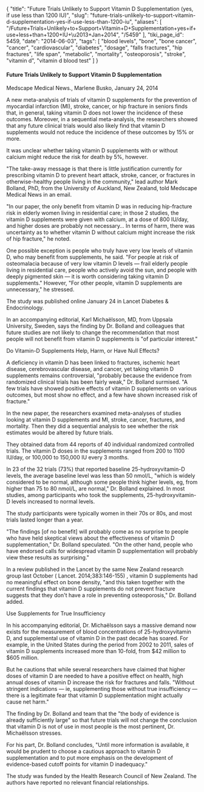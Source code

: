 {
    "title": "Future Trials Unlikely to Support Vitamin D Supplementation (yes, if use less than 1200 IU)",
    "slug": "future-trials-unlikely-to-support-vitamin-d-supplementation-yes-if-use-less-than-1200-iu",
    "aliases": [
        "/Future+Trials+Unlikely+to+Support+Vitamin+D+Supplementation+yes+if+use+less+than+1200+IU+\u2013+Jan+2014",
        "/5459"
    ],
    "tiki_page_id": 5459,
    "date": "2014-06-03",
    "tags": [
        "blood levels",
        "bone",
        "bone cancer",
        "cancer",
        "cardiovascular",
        "diabetes",
        "dosage",
        "falls fractures",
        "hip fractures",
        "life span",
        "metabolic",
        "mortality",
        "osteoporosis",
        "stroke",
        "vitamin d",
        "vitamin d blood test"
    ]
}


#### Future Trials Unlikely to Support Vitamin D Supplementation

Medscape Medical News., Marlene Busko, January 24, 2014

A new meta-analysis of trials of vitamin D supplements for the prevention of myocardial infarction (MI), stroke, cancer, or hip fracture in seniors finds that, in general, taking vitamin D does not lower the incidence of these outcomes. Moreover, in a sequential meta-analysis, the researchers showed that any future clinical trials would also likely find that vitamin D supplements would not reduce the incidence of these outcomes by 15% or more.

It was unclear whether taking vitamin D supplements with or without calcium might reduce the risk for death by 5%, however.

"The take-away message is that there is little justification currently for prescribing vitamin D to prevent heart attack, stroke, cancer, or fractures in otherwise-healthy people living in the community," lead author Mark Bolland, PhD, from the University of Auckland, New Zealand, told Medscape Medical News in an email.

"In our paper, the only benefit from vitamin D was in reducing hip-fracture risk in elderly women living in residential care; in those 2 studies, the vitamin D supplements were given with calcium, at a dose of 800 IU/day, and higher doses are probably not necessary… In terms of harm, there was uncertainty as to whether vitamin D without calcium might increase the risk of hip fracture," he noted.

One possible exception is people who truly have very low levels of vitamin D, who may benefit from supplements, he said. "For people at risk of osteomalacia because of very low vitamin D levels — frail elderly people living in residential care, people who actively avoid the sun, and people with deeply pigmented skin — it is worth considering taking vitamin D supplements." However, "For other people, vitamin D supplements are unnecessary," he stressed.

The study was published online January 24 in Lancet Diabetes & Endocrinology.

In an accompanying editorial, Karl Michaëlsson, MD, from Uppsala University, Sweden, says the finding by Dr. Bolland and colleagues that future studies are not likely to change the recommendation that most people will not benefit from vitamin D supplements is "of particular interest."

Do Vitamin-D Supplements Help, Harm, or Have Null Effects?

A deficiency in vitamin D has been linked to fractures, ischemic heart disease, cerebrovascular disease, and cancer, yet taking vitamin D supplements remains controversial, "probably because the evidence from randomized clinical trials has been fairly weak," Dr. Bolland surmised. "A few trials have showed positive effects of vitamin D supplements on various outcomes, but most show no effect, and a few have shown increased risk of fracture."

In the new paper, the researchers examined meta-analyses of studies looking at vitamin D supplements and MI, stroke, cancer, fractures, and mortality. Then they did a sequential analysis to see whether the risk estimates would be altered by future trials.

They obtained data from 44 reports of 40 individual randomized controlled trials. The vitamin D doses in the supplements ranged from 200 to 1100 IU/day, or 100,000 to 150,000 IU every 3 months.

In 23 of the 32 trials (73%) that reported baseline 25-hydroxyvitamin-D levels, the average baseline level was less than 50 nmol/L, "which is widely considered to be normal, although some people think higher levels, eg, from higher than 75 to 80 nmol/L, are normal," Dr. Bolland explained. In most studies, among participants who took the supplements, 25-hydroxyvitamin-D levels increased to normal levels.

The study participants were typically women in their 70s or 80s, and most trials lasted longer than a year.

"The findings <span>[of no benefit]</span> will probably come as no surprise to people who have held skeptical views about the effectiveness of vitamin D supplementation," Dr. Bolland speculated. "On the other hand, people who have endorsed calls for widespread vitamin D supplementation will probably view these results as surprising."

In a review published in the Lancet by the same New Zealand research group last October ( Lancet. 2014;383:146-155) , vitamin D supplements had no meaningful effect on bone density, "and this taken together with the current findings that vitamin D supplements do not prevent fracture suggests that they don't have a role in preventing osteoporosis," Dr. Bolland added.

Use Supplements for True Insufficiency

In his accompanying editorial, Dr. Michaëlsson says a massive demand now exists for the measurement of blood concentrations of 25-hydroxyvitamin D, and supplemental use of vitamin D in the past decade has soared. For example, in the United States during the period from 2002 to 2011, sales of vitamin D supplements increased more than 10-fold, from $42 million to $605 million.

But he cautions that while several researchers have claimed that higher doses of vitamin D are needed to have a positive effect on health, high annual doses of vitamin D increase the risk for fractures and falls. "Without stringent indications — ie, supplementing those without true insufficiency — there is a legitimate fear that vitamin D supplementation might actually cause net harm."

The finding by Dr. Bolland and team that the "the body of evidence is already sufficiently large" so that future trials will not change the conclusion that vitamin D is not of use in most people is the most pertinent, Dr. Michaëlsson stresses.

For his part, Dr. Bolland concludes, "Until more information is available, it would be prudent to choose a cautious approach to vitamin D supplementation and to put more emphasis on the development of evidence-based cutoff points for vitamin D inadequacy."

The study was funded by the Health Research Council of New Zealand. The authors have reported no relevant financial relationships.